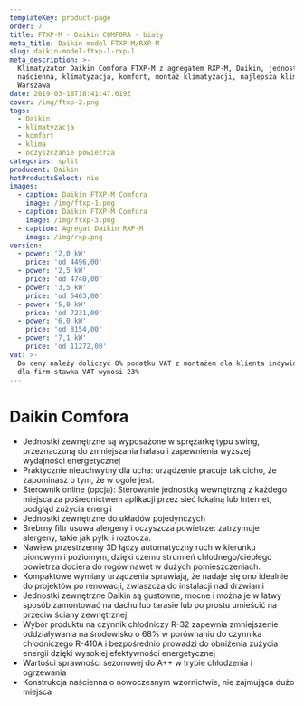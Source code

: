 ```yaml
---
templateKey: product-page
order: 7
title: FTXP-M - Daikin COMFORA - biały
meta_title: Daikin model FTXP-M/RXP-M
slug: daikin-model-ftxp-l-rxp-l
meta_description: >-
  Klimatyzator Daikin Comfora FTXP-M z agregatem RXP-M, Daikin, jednostka
  naścienna, klimatyzacja, komfort, montaż klimatyzacji, najlepsza klimatyzacja
  Warszawa
date: 2019-03-18T18:41:47.619Z
cover: /img/ftxp-2.png
tags:
  - Daikin
  - klimatyzacja
  - komfort
  - klima
  - oczyszczanie powietrza
categories: split
producent: Daikin
hotProductsSelect: nie
images:
  - caption: Daikin FTXP-M Comfora
    image: /img/ftxp-1.png
  - caption: Daikin FTXP-M Comfora
    image: /img/ftxp-3.png
  - caption: Agregat Daikin RXP-M
    image: /img/rxp.png
version:
  - power: '2,0 kW'
    price: 'od 4496,00'
  - power: '2,5 kW'
    price: 'od 4740,00'
  - power: '3,5 kW'
    price: 'od 5463,00'
  - power: '5,0 kW'
    price: 'od 7231,00'
  - power: '6,0 kW'
    price: 'od 8154,00'
  - power: '7,1 kW'
    price: 'od 11272,00'
vat: >-
  Do ceny należy doliczyć 8% podatku VAT z montażem dla klienta indywidualnego,
  dla firm stawka VAT wynosi 23%
---
```


# Daikin Comfora

- Jednostki zewnętrzne są wyposażone w sprężarkę typu swing, przeznaczoną do zmniejszania hałasu i zapewnienia wyższej wydajności energetycznej
- Praktycznie nieuchwytny dla ucha: urządzenie pracuje tak cicho, że zapominasz o tym, że w ogóle jest.
- Sterownik online (opcja): Sterowanie jednostką wewnętrzną z każdego miejsca za pośrednictwem aplikacji przez sieć lokalną lub Internet, podgląd zużycia energii
- Jednostki zewnętrzne do układów pojedynczych
- Srebrny filtr usuwa alergeny i oczyszcza powietrze: zatrzymuje alergeny, takie jak pyłki i roztocza.
- Nawiew przestrzenny 3D łączy automatyczny ruch w kierunku pionowym i poziomym, dzięki czemu strumień chłodnego/ciepłego powietrza dociera do rogów nawet w dużych pomieszczeniach.
- Kompaktowe wymiary urządzenia sprawiają, że nadaje się ono idealnie do projektów po renowacji, zwłaszcza do instalacji nad drzwiami
- Jednostki zewnętrzne Daikin są gustowne, mocne i można je w łatwy sposób zamontować na dachu lub tarasie lub po prostu umieścić na przeciw ściany zewnętrznej
- Wybór produktu na czynnik chłodniczy R-32 zapewnia zmniejszenie oddziaływania na środowisko o 68% w porównaniu do czynnika chłodniczego R-410A i bezpośrednio prowadzi do obniżenia zużycia energii dzięki wysokiej efektywności energetycznej
- Wartości sprawności sezonowej do A++ w trybie chłodzenia i ogrzewania
- Konstrukcja naścienna o nowoczesnym wzornictwie, nie zajmująca dużo miejsca
